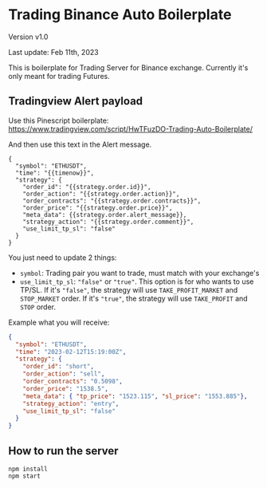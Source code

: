 # Trading Binance Auto Boilerplate

Version v1.0

Last update: Feb 11th, 2023

This is boilerplate for Trading Server for Binance exchange. Currently it's only meant for trading Futures.  

## Tradingview Alert payload
Use this Pinescript boilerplate: https://www.tradingview.com/script/HwTFuzDO-Trading-Auto-Boilerplate/

And then use this text in the Alert message.

```
{
  "symbol": "ETHUSDT",
  "time": "{{timenow}}",
  "strategy": {
    "order_id": "{{strategy.order.id}}",
    "order_action": "{{strategy.order.action}}",
    "order_contracts": "{{strategy.order.contracts}}",
    "order_price": "{{strategy.order.price}}",
    "meta_data": {{strategy.order.alert_message}},
    "strategy_action": "{{strategy.order.comment}}",
    "use_limit_tp_sl": "false"
  }
}
```

You just need to update 2 things:
- `symbol`: Trading pair you want to trade, must match with your exchange's
- `use_limit_tp_sl`: `"false"` or `"true"`. This option is for who wants to use TP/SL. If it's `"false"`, the strategy will use `TAKE_PROFIT_MARKET` and `STOP_MARKET` order. If it's `"true"`, the strategy will use `TAKE_PROFIT` and `STOP` order.

Example what you will receive:
```json
{
  "symbol": "ETHUSDT",
  "time": "2023-02-12T15:19:00Z",
  "strategy": {
    "order_id": "short",
    "order_action": "sell",
    "order_contracts": "0.5098",
    "order_price": "1538.5",
    "meta_data": { "tp_price": "1523.115", "sl_price": "1553.885"},
    "strategy_action": "entry",
    "use_limit_tp_sl": "false"
  }
}
```
## How to run the server

```
npm install
npm start
```

